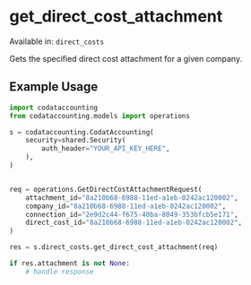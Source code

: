 # get_direct_cost_attachment
Available in: `direct_costs`

Gets the specified direct cost attachment for a given company.

## Example Usage
```python
import codataccounting
from codataccounting.models import operations

s = codataccounting.CodatAccounting(
    security=shared.Security(
        auth_header="YOUR_API_KEY_HERE",
    ),
)


req = operations.GetDirectCostAttachmentRequest(
    attachment_id="8a210b68-6988-11ed-a1eb-0242ac120002",
    company_id="8a210b68-6988-11ed-a1eb-0242ac120002",
    connection_id="2e9d2c44-f675-40ba-8049-353bfcb5e171",
    direct_cost_id="8a210b68-6988-11ed-a1eb-0242ac120002",
)

res = s.direct_costs.get_direct_cost_attachment(req)

if res.attachment is not None:
    # handle response
```
